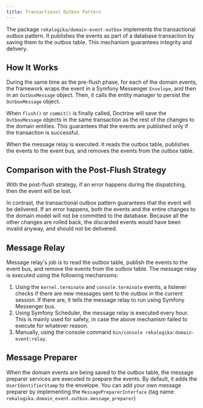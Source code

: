 ```yaml
---
title: Transactional Outbox Pattern
---
```


The package `rekalogika/domain-event-outbox` implements the transactional outbox
pattern. It publishes the events as part of a database transaction by saving
them to the outbox table. This mechanism guarantees integrity and delivery.

## How It Works

During the same time as the pre-flush phase, for each of the domain events, the
framework wraps the event in a Symfony Messenger `Envelope`, and then in an
`OutboxMessage` object. Then, it calls the entity manager to persist the
`OutboxMessage` object.

When `flush()` or `commit()` is finally called, Doctrine will save the
`OutboxMessage` objects in the same transaction as the rest of the changes to
the domain entities. This guarantees that the events are published only if the
transaction is successful.

When the message relay is executed. It reads the outbox table, publishes the
events to the event bus, and removes the events from the outbox table.

## Comparison with the Post-Flush Strategy

With the post-flush strategy, if an error happens during the dispatching, then
the event will be lost.

In contrast, the transactional outbox pattern guarantees that the event will be
delivered. If an error happens, both the events and the entire changes to the
domain model will not be committed to the database. Because all the other
changes are rolled back, the discarded events would have been invalid anyway,
and should not be delivered.

## Message Relay

Message relay's job is to read the outbox table, publish the events to the event
bus, and remove the events from the outbox table. The message relay is executed
using the following mechanisms:

1. Using the `kernel.terminate` and `console.terminate` events, a listener
   checks if there are new messages sent to the outbox in the current session.
   If there are, it tells the message relay to run using Symfony Messenger bus.
2. Using Symfony Scheduler, the message relay is executed every hour. This is
   mainly used for safety, in case the above mechanism failed to execute for
   whatever reason.
3. Manually, using the console command `bin/console
   rekalogika:domain-event:relay`.

## Message Preparer

When the domain events are being saved to the outbox table, the message preparer
services are executed to prepare the events. By default, it adds the
`UserIdentifierStamp` to the envelope. You can add your own message preparer by
implementing the `MessagePreparerInterface` (tag name:
`rekalogika.domain_event.outbox.message_preparer`)